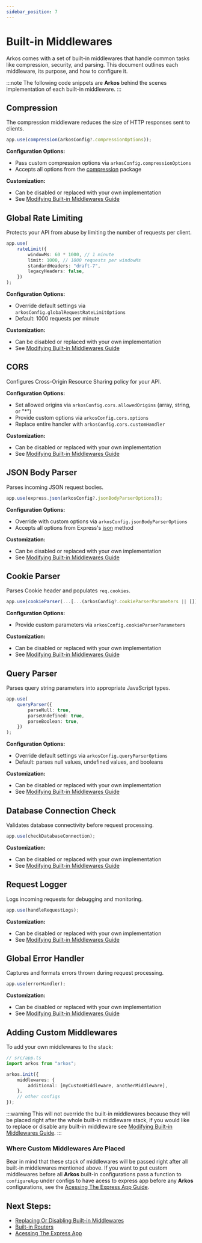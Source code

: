 ```yaml
---
sidebar_position: 7
---
```


# Built-in Middlewares

Arkos comes with a set of built-in middlewares that handle common tasks like compression, security, and parsing. This document outlines each middleware, its purpose, and how to configure it.

:::note
The following code snippets are **Arkos** behind the scenes implementation of each built-in middleware.
:::

## Compression

The compression middleware reduces the size of HTTP responses sent to clients.

```typescript
app.use(compression(arkosConfig?.compressionOptions));
```

**Configuration Options:**

- Pass custom compression options via `arkosConfig.compressionOptions`
- Accepts all options from the [compression](https://github.com/expressjs/compression) package

**Customization:**

- Can be disabled or replaced with your own implementation
- See [Modifying Built-in Middlewares Guide](/docs/advanced-guide/modifying-built-in-middlewares)

## Global Rate Limiting

Protects your API from abuse by limiting the number of requests per client.

```ts
app.use(
    rateLimit({
        windowMs: 60 * 1000, // 1 minute
        limit: 1000, // 1000 requests per windowMs
        standardHeaders: "draft-7",
        legacyHeaders: false,
    })
);
```

**Configuration Options:**

- Override default settings via `arkosConfig.globalRequestRateLimitOptions`
- Default: 1000 requests per minute

**Customization:**

- Can be disabled or replaced with your own implementation
- See [Modifying Built-in Middlewares Guide](/docs/advanced-guide/modifying-built-in-middlewares)

## CORS

Configures Cross-Origin Resource Sharing policy for your API.

**Configuration Options:**

- Set allowed origins via `arkosConfig.cors.allowedOrigins` (array, string, or "\*")
- Provide custom options via `arkosConfig.cors.options`
- Replace entire handler with `arkosConfig.cors.customHandler`

**Customization:**

- Can be disabled or replaced with your own implementation
- See [Modifying Built-in Middlewares Guide](/docs/advanced-guide/modifying-built-in-middlewares)

## JSON Body Parser

Parses incoming JSON request bodies.

```typescript
app.use(express.json(arkosConfig?.jsonBodyParserOptions));
```

**Configuration Options:**

- Override with custom options via `arkosConfig.jsonBodyParserOptions`
- Accepts all options from Express's [json](https://expressjs.com/en/api.html#express.json) method

**Customization:**

- Can be disabled or replaced with your own implementation
- See [Modifying Built-in Middlewares Guide](/docs/advanced-guide/modifying-built-in-middlewares)

## Cookie Parser

Parses Cookie header and populates `req.cookies`.

```typescript
app.use(cookieParser(...[...(arkosConfig?.cookieParserParameters || [])]));
```

**Configuration Options:**

- Provide custom parameters via `arkosConfig.cookieParserParameters`

**Customization:**

- Can be disabled or replaced with your own implementation
- See [Modifying Built-in Middlewares Guide](/docs/advanced-guide/modifying-built-in-middlewares)

## Query Parser

Parses query string parameters into appropriate JavaScript types.

```typescript
app.use(
    queryParser({
        parseNull: true,
        parseUndefined: true,
        parseBoolean: true,
    })
);
```

**Configuration Options:**

- Override default settings via `arkosConfig.queryParserOptions`
- Default: parses null values, undefined values, and booleans

**Customization:**

- Can be disabled or replaced with your own implementation
- See [Modifying Built-in Middlewares Guide](/docs/advanced-guide/modifying-built-in-middlewares)

## Database Connection Check

Validates database connectivity before request processing.

```typescript
app.use(checkDatabaseConnection);
```

**Customization:**

- Can be disabled or replaced with your own implementation
- See [Modifying Built-in Middlewares Guide](/docs/advanced-guide/modifying-built-in-middlewares)

## Request Logger

Logs incoming requests for debugging and monitoring.

```typescript
app.use(handleRequestLogs);
```

**Customization:**

- Can be disabled or replaced with your own implementation
- See [Modifying Built-in Middlewares Guide](/docs/advanced-guide/modifying-built-in-middlewares)

## Global Error Handler

Captures and formats errors thrown during request processing.

```typescript
app.use(errorHandler);
```

**Customization:**

- Can be disabled or replaced with your own implementation
- See [Modifying Built-in Middlewares Guide](/docs/advanced-guide/modifying-built-in-middlewares)

## Adding Custom Middlewares

To add your own middlewares to the stack:

```ts
// src/app.ts
import arkos from "arkos";

arkos.init({
    middlewares: {
        additional: [myCustomMiddleware, anotherMiddleware],
    },
    // other configs
});
```

:::warning
This will not override the built-in middlewares because they will be placed right after the whole built-in middleware stack, if you would like to replace or disable any built-in middleware see [Modifying Built-in Middlewares Guide](/docs/advanced-guide/modifying-built-in-middlewares).
:::

### Where Custom Middlewares Are Placed

Bear in mind that these stack of middlewares will be passed right after all built-in middlewares mentioned above. If you want to put custom middlewares before all **Arkos** built-in configurations pass a function to `configureApp` under configs to have acess to express app before any **Arkos** configurations, see the [Acessing The Express App Guide](/docs/guide/accessing-the-express-app).

## Next Steps:

- [Replacing Or Disabling Built-in Middlewares](/docs/advanced-guide/modifying-built-in-middlewares)
- [Built-in Routers](/docs/api-reference/built-in-routers)
- [Acessing The Express App](/docs/guide/accessing-the-express-app)
